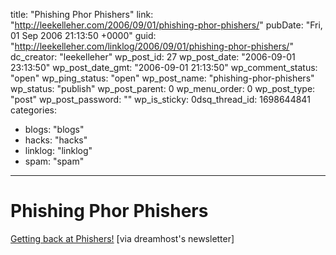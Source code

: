 title: "Phishing Phor Phishers"
link: "http://leekelleher.com/2006/09/01/phishing-phor-phishers/"
pubDate: "Fri, 01 Sep 2006 21:13:50 +0000"
guid: "http://leekelleher.com/linklog/2006/09/01/phishing-phor-phishers/"
dc_creator: "leekelleher"
wp_post_id: 27
wp_post_date: "2006-09-01 23:13:50"
wp_post_date_gmt: "2006-09-01 21:13:50"
wp_comment_status: "open"
wp_ping_status: "open"
wp_post_name: "phishing-phor-phishers"
wp_status: "publish"
wp_post_parent: 0
wp_menu_order: 0
wp_post_type: "post"
wp_post_password: ""
wp_is_sticky: 0dsq_thread_id: 1698644841
categories:
  - blogs: "blogs"
  - hacks: "hacks"
  - linklog: "linklog"
  - spam: "spam"

---

# Phishing Phor Phishers

<a href="http://blog.dreamhost.com/2006/08/31/phishing-phor-phishers" >Getting back at Phishers!</a> [via dreamhost's newsletter]
